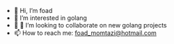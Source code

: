 - 👋 Hi, I’m foad
- 👀 I’m interested in golang
- 🌱 💞️ I’m looking to collaborate on new golang projects
- 📫 How to reach me: foad_momtazi@hotmail.com

<!---
foadmom/foadmom is a ✨ special ✨ repository because its `README.md` (this file) appears on your GitHub profile.
You can click the Preview link to take a look at your changes.
--->
